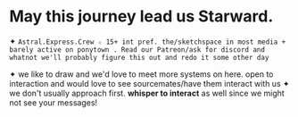 # May this journey lead us Starward.

✦ `Astral.Express.Crew ☆ 15+ int pref. the/sketchspace in most media + barely active on ponytown . Read our Patreon/ask for discord and whatnot
we'll probably figure this out and redo it some other day`

✦ we like to draw and we'd love to meet more systems on here. open to interaction and would love to see sourcemates/have them interact with us
✦ we don't usually approach first. **whisper to interact** as well since we might not see your messages!
